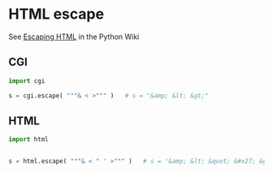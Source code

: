 # HTML escape


See [Escaping HTML][] in the Python Wiki

[Escaping HTML]: https://wiki.python.org/moin/EscapingHtml


## CGI

```python
import cgi

s = cgi.escape( """& < >""" )   # s = "&amp; &lt; &gt;"
```


## HTML

```python
import html


s = html.escape( """& < " ' >""" )   # s = '&amp; &lt; &quot; &#x27; &gt;'
```

